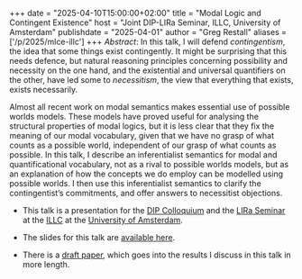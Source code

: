 +++
date = "2025-04-10T15:00:00+02:00"
title = "Modal Logic and Contingent Existence"
host = "Joint DIP-LIRa Seminar, ILLC, University of Amsterdam"
publishdate = "2025-04-01"
author = "Greg Restall"
aliases = ['/p/2025/mlce-illc']
+++
*Abstract*: 
In this talk, I will defend *contingentism*, the idea that some things exist
contingently. It might be surprising that this needs defence, but natural
reasoning principles concerning possibility and necessity on the one hand, and
the existential and universal quantifiers on the other, have led some to
_necessitism_, the view that everything that exists, exists necessarily.

Almost all recent work on modal semantics makes essential use of possible
worlds models. These models have proved useful for analysing the structural
properties of modal logics, but it is less clear that they fix the meaning of
our modal vocabulary, given that we have no grasp of what counts as a possible
world, independent of our grasp of what counts as possible. In this talk, I
describe an  inferentialist semantics for modal and quantificational
vocabulary, not as a rival to possible worlds models, but as an explanation of
how the concepts we do employ can be modelled using possible worlds. I then use
this inferentialist semantics to clarify the contingentist’s commitments, and
offer answers to necessitist objections.


* This talk is a presentation for the [DIP Colloquium](https://projects.illc.uva.nl/FSPL/DIP-Colloquium/event/35257/Greg-Restall-St-Andrews-Modal-Logic-and-Contingent-Existence-joint-with-LiRa-) and the [LIRa Seminar](https://projects.illc.uva.nl/lgc/seminar/2025/01/joint-dip-lira-session-greg-restall/) at the [ILLC](https://www.illc.uva.nl) at the [University of Amsterdam](https://www.uva.nl).

* The slides for this talk are [available here](https://www.icloud.com/iclouddrive/0e23GCxY4o7Lw_jgipLpgnMLA#mlce-illc).

* There is a [draft paper](https://consequently.org/writing/mlce-ge2/), which
  goes into the results I discuss in this talk in more length. 


